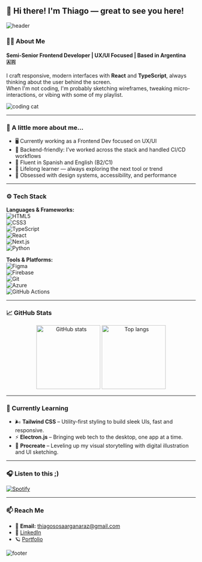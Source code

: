 ## 👋 Hi there! I'm Thiago — great to see you here!

![header](https://capsule-render.vercel.app/api?type=waving&color=gradient&height=200&section=header&text=Thiago%20Sosa%20Argañaraz.%20👨‍💻&fontSize=32&fontAlign=center&animation=twinkling)

### 👨‍🎨 About Me
#### Semi-Senior Frontend Developer | UX/UI Focused | Based in Argentina 🇦🇷  
I craft responsive, modern interfaces with **React** and **TypeScript**, always thinking about the user behind the screen.  
When I'm not coding, I'm probably sketching wireframes, tweaking micro-interactions, or vibing with some of my playlist.  

![coding cat](https://media.tenor.com/bQCHJwgCNuMAAAAM/kitten-cat.gif)

---

### 🔎 A little more about me...
- 🖥️ Currently working as a Frontend Dev focused on UX/UI
- 🔧 Backend-friendly: I’ve worked across the stack and handled CI/CD workflows
- 💬 Fluent in Spanish and English (B2/C1)
- 🧠 Lifelong learner — always exploring the next tool or trend  
- 🎯 Obsessed with design systems, accessibility, and performance  

---

### ⚙️ Tech Stack

**Languages & Frameworks:**  
![HTML5](https://img.shields.io/badge/HTML5-E34F26?logo=html5&logoColor=white)  
![CSS3](https://img.shields.io/badge/CSS3-1572B6?logo=css3&logoColor=white)  
![TypeScript](https://img.shields.io/badge/TypeScript-3178C6?logo=typescript&logoColor=white)  
![React](https://img.shields.io/badge/React-20232A?logo=react&logoColor=61DAFB)  
![Next.js](https://img.shields.io/badge/Next.js-black?logo=next.js)  
![Python](https://img.shields.io/badge/Python-3776AB?logo=python&logoColor=white)

**Tools & Platforms:**  
![Figma](https://img.shields.io/badge/Figma-F24E1E?logo=figma&logoColor=white)  
![Firebase](https://img.shields.io/badge/Firebase-FFCA28?logo=firebase&logoColor=black)  
![Git](https://img.shields.io/badge/Git-F05032?logo=git&logoColor=white)  
![Azure](https://img.shields.io/badge/Microsoft%20Azure-0078D4?logo=microsoft-azure&logoColor=white)  
![GitHub Actions](https://img.shields.io/badge/GitHub_Actions-2088FF?logo=github-actions&logoColor=white)

---

### 📈 GitHub Stats

<p align="center">
  <img src="https://github-readme-stats.vercel.app/api?username=thiagososaarganaraz&show_icons=true&theme=radical" alt="GitHub stats" height="170" />
  <img src="https://github-readme-stats.vercel.app/api/top-langs/?username=thiagososaarganaraz&layout=compact&theme=radical" alt="Top langs" height="170" />
</p>

---

### 🧠 Currently Learning

- 🌬️ **Tailwind CSS** – Utility-first styling to build sleek UIs, fast and responsive.  
- ⚡ **Electron.js** – Bringing web tech to the desktop, one app at a time.  
- 🎨 **Procreate** – Leveling up my visual storytelling with digital illustration and UI sketching.

---

### 🎧 Listen to this ;)

[![Spotify](https://spotify-github-profile.vercel.app/api/view?uid=31omxh2ykyrthynqpup5ntfrqkra&cover_image=true&theme=novatorem&bar_color=53b14f&bar_color_cover=false)](https://open.spotify.com/playlist/0ysWI1FbRk6O8l2mBGF5hM)

---

### 📫 Reach Me

- 💌 **Email:** thiagososaarganaraz@gmail.com  
- 💼 [LinkedIn](https://www.linkedin.com/in/thiago-sosa-arganaraz/)
- 🪐 [Portfolio](https://thiago-portfolio-dev.web.app)


![footer](https://capsule-render.vercel.app/api?type=waving&color=gradient&height=120&section=footer)
